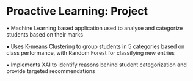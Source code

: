 # Proactive Learning: Project
 • Machine Learning based application used to analyse and categorize students based on their marks
 
 • Uses K-means Clustering to group students in 5 categories based on class performance, with Random Forest for classifying new
 entries
 
 • Implements XAI to identify reasons behind student categorization and provide targeted recommendations
